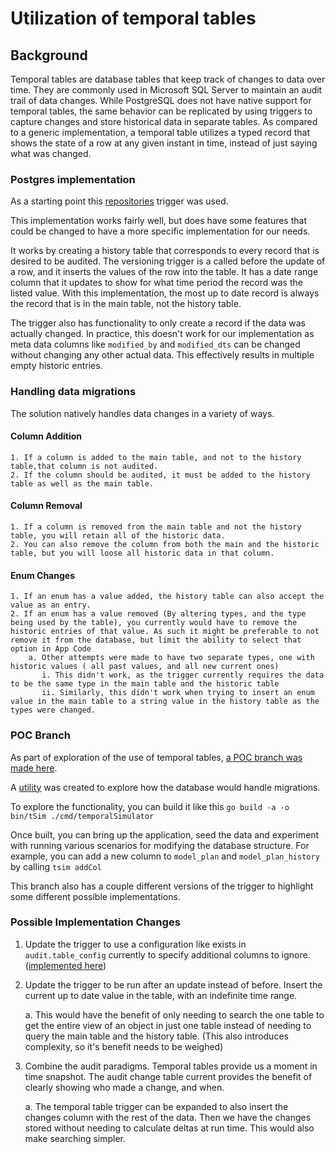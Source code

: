 # Utilization of temporal tables

## Background

Temporal tables are database tables that keep track of changes to data over time. They are commonly used in Microsoft SQL Server to maintain an audit trail of data changes. While PostgreSQL does not have native support for temporal tables, the same behavior can be replicated by using triggers to capture changes and store historical data in separate tables. As compared to a generic implementation, a temporal table utilizes a typed record that shows the state of a row at any given instant in time, instead of just saying what was changed.

### Postgres implementation
As a starting point this [repositories](https://github.com/nearform/temporal_tables/blob/master/package.json) trigger was used.

This implementation works fairly well, but does have some features that could be changed to have a more specific implementation for our needs.

It works by creating a history table that corresponds to every record that is desired to be audited. The versioning trigger is a called before the update of a row, and it inserts the values of the row into the table. It has a date range column that it updates to show for what time period the record was the listed value. With this implementation, the most up to date record is always the record that is in the main table, not the history table.

The trigger also has functionality to only create a record if the data was actually changed. In practice, this doesn't work for our implementation as meta data columns like `modified_by` and `modified_dts` can be changed without changing any other actual data. This effectively results in multiple empty historic entries.


### Handling data migrations
The solution natively handles data changes in a variety of ways.
#### Column Addition
    1. If a column is added to the main table, and not to the history table,that column is not audited.
    2. If the column should be audited, it must be added to the history table as well as the main table.


#### Column Removal
    1. If a column is removed from the main table and not the history table, you will retain all of the historic data.
    2. You can also remove the column from both the main and the historic table, but you will loose all historic data in that column.

#### Enum Changes
    1. If an enum has a value added, the history table can also accept the value as an entry.
    2. If an enum has a value removed (By altering types, and the type being used by the table), you currently would have to remove the historic entries of that value. As such it might be preferable to not remove it from the database, but limit the ability to select that option in App Code
        a. Other attempts were made to have two separate types, one with historic values ( all past values, and all new current ones)
           i. This didn't work, as the trigger currently requires the data to be the same type in the main table and the historic table
           ii. Similarly, this didn't work when trying to insert an enum value in the main table to a string value in the history table as the types were changed.


### POC Branch

As part of exploration of the use of temporal tables, [a POC branch was made here](https://github.com/CMSgov/mint-app/tree/EASI-2900/temporal_tables_poc).

A [utility](https://github.com/CMSgov/mint-app/tree/EASI-2900/temporal_tables_poc/cmd/temporalSimulator) was created to explore how the database would handle migrations.

To explore the functionality, you can build it like this ` go build -a -o bin/tSim ./cmd/temporalSimulator    `

Once built, you can bring up the application, seed the data and experiment with running various scenarios for modifying the database structure. For example, you can add a new column to `model_plan` and `model_plan_history` by calling `tsim addCol `

This branch also has a couple different versions of the trigger to highlight some different possible implementations.

### Possible Implementation Changes
1. Update the trigger to use a configuration like exists in `audit.table_config` currently to specify additional columns to ignore. ([implemented here](https://github.com/CMSgov/mint-app/blob/EASI-2900/temporal_tables_poc/migrations/V96__Temporal_Tables_Modified.sql))
2. Update the trigger to be run after an update instead of before. Insert the current up to date value in the table, with an indefinite time range.

    a. This would have the benefit of only needing to search the one table to get the entire view of an object in just one table instead of needing to query the main table and the history table. (This also introduces complexity, so it's benefit needs to be weighed)
3. Combine the audit paradigms. Temporal tables provide us a moment in time snapshot. The audit change table current provides the benefit of clearly showing who made a change, and when.

    a. The temporal table trigger can be expanded to also insert the changes column with the rest of the data. Then we have the changes stored without needing to calculate deltas at run time. This would also make searching simpler.

